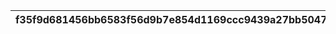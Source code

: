 |f35f9d681456bb6583f56d9b7e854d1169ccc9439a27bb50476f76081856dfdb|221ce3da117bac8aee25759d8bf11822ef6b472612e6a9c0854db441c1b68e32|b5710955a3b3c854ba4568f0cd7c4b9faba7e6d36b322ab927db783b0f9a20ed|97b5879c4719fe7942e237e0549b832ceab52bb80d9db54832db455b1776ce73|28ad84eaf7726443f9bb22b807ad5466e2533899d78169146a910bea14839676|
| --- | --- | --- | --- | --- |